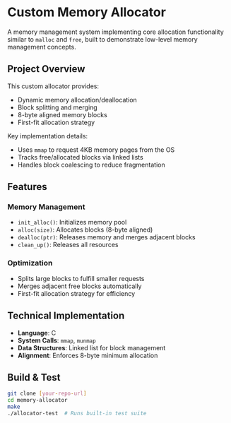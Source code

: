 # Custom Memory Allocator

A memory management system implementing core allocation functionality similar to `malloc` and `free`, built to demonstrate low-level memory management concepts.

## Project Overview
This custom allocator provides:
- Dynamic memory allocation/deallocation
- Block splitting and merging
- 8-byte aligned memory blocks
- First-fit allocation strategy

Key implementation details:
- Uses `mmap` to request 4KB memory pages from the OS
- Tracks free/allocated blocks via linked lists
- Handles block coalescing to reduce fragmentation

## Features

### Memory Management
- `init_alloc()`: Initializes memory pool
- `alloc(size)`: Allocates blocks (8-byte aligned)
- `dealloc(ptr)`: Releases memory and merges adjacent blocks
- `clean_up()`: Releases all resources

### Optimization
- Splits large blocks to fulfill smaller requests
- Merges adjacent free blocks automatically
- First-fit allocation strategy for efficiency

## Technical Implementation
- **Language**: C
- **System Calls**: `mmap`, `munmap`
- **Data Structures**: Linked list for block management
- **Alignment**: Enforces 8-byte minimum allocation

## Build & Test
```sh
git clone [your-repo-url]
cd memory-allocator
make
./allocator-test  # Runs built-in test suite
